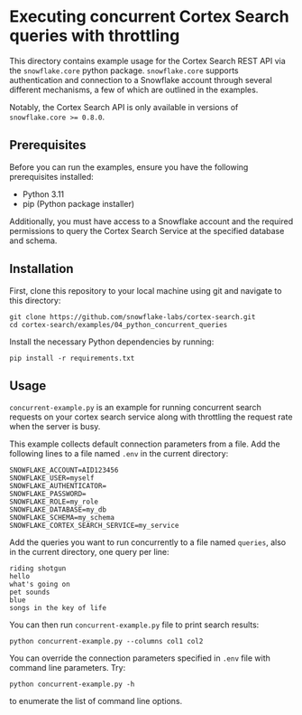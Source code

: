 
#  Executing concurrent Cortex Search queries with throttling

This directory contains example usage for the Cortex Search REST API
via the `snowflake.core` python package. `snowflake.core` supports
authentication and connection to a Snowflake account through several
different mechanisms, a few of which are outlined in the examples.

Notably, the Cortex Search API is only available in versions of
`snowflake.core >= 0.8.0`.

## Prerequisites

Before you can run the examples, ensure you have the following
prerequisites installed:

- Python 3.11
- pip (Python package installer)

Additionally, you must have access to a Snowflake account and the
required permissions to query the Cortex Search Service at the
specified database and schema.

## Installation

First, clone this repository to your local machine using git and navigate to this directory:

```
git clone https://github.com/snowflake-labs/cortex-search.git
cd cortex-search/examples/04_python_concurrent_queries
```

Install the necessary Python dependencies by running:

```
pip install -r requirements.txt
```

## Usage

`concurrent-example.py` is an example for running concurrent search
requests on your cortex search service along with throttling the
request rate when the server is busy.

This example collects default connection parameters from a file.  Add the
following lines to a file named `.env` in the current directory:

```
SNOWFLAKE_ACCOUNT=AID123456
SNOWFLAKE_USER=myself
SNOWFLAKE_AUTHENTICATOR=
SNOWFLAKE_PASSWORD=
SNOWFLAKE_ROLE=my_role
SNOWFLAKE_DATABASE=my_db
SNOWFLAKE_SCHEMA=my_schema
SNOWFLAKE_CORTEX_SEARCH_SERVICE=my_service
```

Add the queries you want to run concurrently to a file named
`queries`, also in the current directory, one query per line:

```
riding shotgun
hello
what's going on
pet sounds
blue
songs in the key of life
```

You can then run `concurrent-example.py` file to print search results:

```
python concurrent-example.py --columns col1 col2
```

You can override the connection parameters specified in `.env` file with command line parameters. Try:


```
python concurrent-example.py -h
```

to enumerate the list of command line options.
